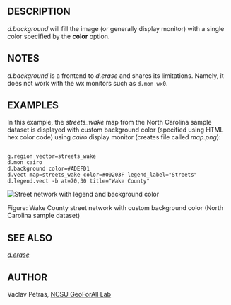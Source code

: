 
## DESCRIPTION

*d.background* will fill the image (or generally display monitor)
with a single color specified by the **color** option.

## NOTES

*d.background* is a frontend to *d.erase* and shares its limitations.
Namely, it does not work with the wx monitors such as `d.mon wx0`.

## EXAMPLES

In this example, the *streets\_wake* map from the North Carolina sample
dataset is displayed with custom background color (specified using HTML hex color code)
using *cairo* display monitor (creates file called *map.png*):

```

g.region vector=streets_wake
d.mon cairo
d.background color=#ADEFD1
d.vect map=streets_wake color=#00203F legend_label="Streets"
d.legend.vect -b at=70,30 title="Wake County"

```

![Street network with legend and background color](d_background.png)

Figure: Wake County street network with custom background color (North Carolina sample dataset)

## SEE ALSO

*[d.erase](d.erase.html)*

## AUTHOR

Vaclav Petras, [NCSU GeoForAll Lab](https://geospatial.ncsu.edu/geoforall/)
